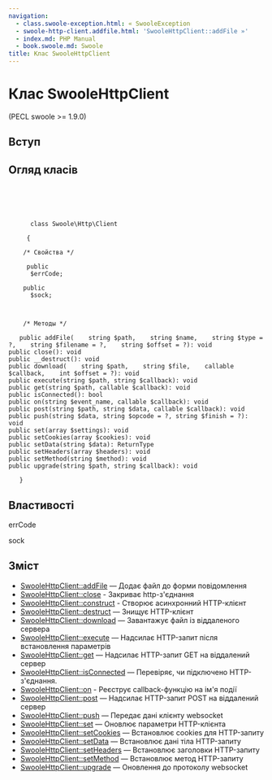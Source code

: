 ```yaml
---
navigation:
  - class.swoole-exception.html: « SwooleException
  - swoole-http-client.addfile.html: 'SwooleHttpClient::addFile »'
  - index.md: PHP Manual
  - book.swoole.md: Swoole
title: Клас SwooleHttpClient
---
```

# Клас SwooleHttpClient

(PECL swoole >= 1.9.0)

## Вступ

## Огляд класів

```classsynopsis



    
     
      class Swoole\Http\Client
     
     {

    /* Свойства */
    
     public
      $errCode;

    public
      $sock;



    /* Методы */
    
   public addFile(    string $path,    string $name,    string $type = ?,    string $filename = ?,    string $offset = ?): void
public close(): void
public __destruct(): void
public download(    string $path,    string $file,    callable $callback,    int $offset = ?): void
public execute(string $path, string $callback): void
public get(string $path, callable $callback): void
public isConnected(): bool
public on(string $event_name, callable $callback): void
public post(string $path, string $data, callable $callback): void
public push(string $data, string $opcode = ?, string $finish = ?): void
public set(array $settings): void
public setCookies(array $cookies): void
public setData(string $data): ReturnType
public setHeaders(array $headers): void
public setMethod(string $method): void
public upgrade(string $path, string $callback): void

   }
```

## Властивості

errCode

sock

## Зміст

-   [SwooleHttpClient::addFile](swoole-http-client.addfile.md) — Додає файл до форми повідомлення
-   [SwooleHttpClient::close](swoole-http-client.close.md) - Закриває http-з'єднання
-   [SwooleHttpClient::construct](swoole-http-client.construct.md) - Створює асинхронний HTTP-клієнт
-   [SwooleHttpClient::destruct](swoole-http-client.destruct.md) — Знищує HTTP-клієнт
-   [SwooleHttpClient::download](swoole-http-client.download.md) — Завантажує файл із віддаленого сервера
-   [SwooleHttpClient::execute](swoole-http-client.execute.md) — Надсилає HTTP-запит після встановлення параметрів
-   [SwooleHttpClient::get](swoole-http-client.get.md) — Надсилає HTTP-запит GET на віддалений сервер
-   [SwooleHttpClient::isConnected](swoole-http-client.isconnected.md) — Перевіряє, чи підключено HTTP-з'єднання.
-   [SwooleHttpClient::on](swoole-http-client.on.md) - Реєструє callback-функцію на ім'я події
-   [SwooleHttpClient::post](swoole-http-client.post.md) — Надсилає HTTP-запит POST на віддалений сервер
-   [SwooleHttpClient::push](swoole-http-client.push.md) — Передає дані клієнту websocket
-   [SwooleHttpClient::set](swoole-http-client.set.md) — Оновлює параметри HTTP-клієнта
-   [SwooleHttpClient::setCookies](swoole-http-client.setcookies.md) — Встановлює cookies для HTTP-запиту
-   [SwooleHttpClient::setData](swoole-http-client.setdata.md) — Встановлює дані тіла HTTP-запиту
-   [SwooleHttpClient::setHeaders](swoole-http-client.setheaders.md) — Встановлює заголовки HTTP-запиту
-   [SwooleHttpClient::setMethod](swoole-http-client.setmethod.md) — Встановлює метод HTTP-запиту
-   [SwooleHttpClient::upgrade](swoole-http-client.upgrade.md) — Оновлення до протоколу websocket
